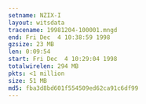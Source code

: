 ```yaml
---
setname: NZIX-I
layout: witsdata
tracename: 19981204-100001.mngd
end: Fri Dec  4 10:38:59 1998
gzsize: 23 MB
len: 0:09:54
start: Fri Dec  4 10:29:04 1998
totalwirelen: 294 MB
pkts: <1 million
size: 51 MB
md5: fba3d8bd601f554509ed62ca91c6df99
---
```

